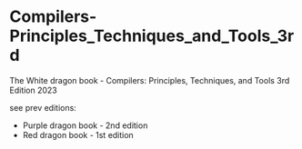 # Compilers-Principles_Techniques_and_Tools_3rd

The White dragon book - Compilers: Principles, Techniques, and Tools 3rd Edition 2023

see prev editions: 
- Purple dragon book - 2nd edition
- Red dragon book - 1st edition
